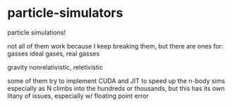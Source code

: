 # particle-simulators
particle simulations!

not all of them work because I keep breaking them, but there are ones for:
gasses
ideal gases, real gasses

gravity
nonrelativistic, reletivistic

some of them try to implement CUDA and JIT to speed up the n-body sims especially as N climbs into the hundreds or thousands, but this has its own litany of issues, especially w/ floating point error

